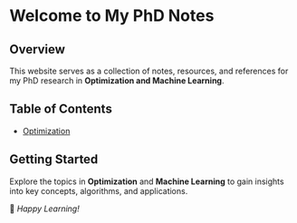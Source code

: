 # Welcome to My PhD Notes

## Overview
This website serves as a collection of notes, resources, and references for my PhD research in **Optimization and Machine Learning**.

## Table of Contents
- [Optimization](optimization/index.md)
<!-- - [Machine Learning](machine-learning/index.md)
- [References](references.md)
- [About](about.md) -->

## Getting Started
Explore the topics in **Optimization** and **Machine Learning** to gain insights into key concepts, algorithms, and applications.

<!-- This site is powered by **MkDocs Material** and is continuously updated. -->

🚀 *Happy Learning!*
